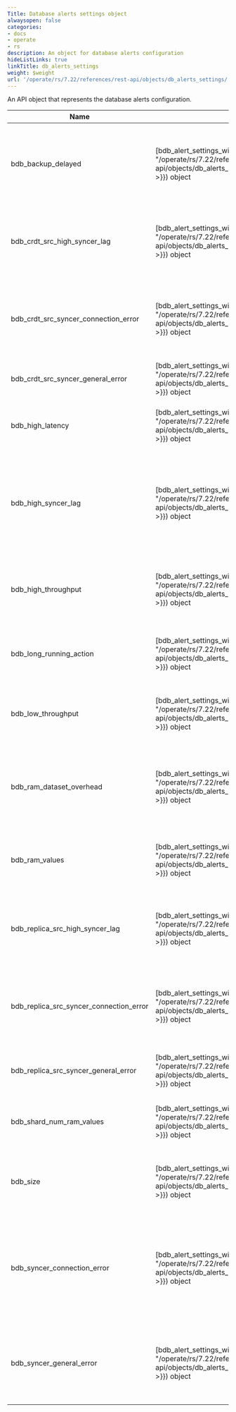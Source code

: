 ```yaml
---
Title: Database alerts settings object
alwaysopen: false
categories:
- docs
- operate
- rs
description: An object for database alerts configuration
hideListLinks: true
linkTitle: db_alerts_settings
weight: $weight
url: '/operate/rs/7.22/references/rest-api/objects/db_alerts_settings/'
---
```


An API object that represents the database alerts configuration.

| Name | Type/Value | Description |
|------|------------|-------------|
| bdb_backup_delayed | [bdb_alert_settings_with_threshold]({{< relref "/operate/rs/7.22/references/rest-api/objects/db_alerts_settings/bdb_alert_settings_with_threshold" >}}) object | Periodic backup has been delayed for longer than specified threshold value (minutes) |
| bdb_crdt_src_high_syncer_lag | [bdb_alert_settings_with_threshold]({{< relref "/operate/rs/7.22/references/rest-api/objects/db_alerts_settings/bdb_alert_settings_with_threshold" >}}) object | CRDB source sync lag is higher than specified threshold value (seconds) |
| bdb_crdt_src_syncer_connection_error | [bdb_alert_settings_with_threshold]({{< relref "/operate/rs/7.22/references/rest-api/objects/db_alerts_settings/bdb_alert_settings_with_threshold" >}}) object | CRDB source sync had a connection error while trying to connect to replica source |
| bdb_crdt_src_syncer_general_error | [bdb_alert_settings_with_threshold]({{< relref "/operate/rs/7.22/references/rest-api/objects/db_alerts_settings/bdb_alert_settings_with_threshold" >}}) object | CRDB sync encountered in general error |
| bdb_high_latency | [bdb_alert_settings_with_threshold]({{< relref "/operate/rs/7.22/references/rest-api/objects/db_alerts_settings/bdb_alert_settings_with_threshold" >}}) object | Latency is higher than specified threshold value (microsec) |
| bdb_high_syncer_lag | [bdb_alert_settings_with_threshold]({{< relref "/operate/rs/7.22/references/rest-api/objects/db_alerts_settings/bdb_alert_settings_with_threshold" >}}) object | Replica of sync lag is higher than specified threshold value (seconds) (deprecated as of Redis Enterprise v5.0.1) |
| bdb_high_throughput | [bdb_alert_settings_with_threshold]({{< relref "/operate/rs/7.22/references/rest-api/objects/db_alerts_settings/bdb_alert_settings_with_threshold" >}}) object | Throughput is higher than specified threshold value (requests / sec) |
| bdb_long_running_action | [bdb_alert_settings_with_threshold]({{< relref "/operate/rs/7.22/references/rest-api/objects/db_alerts_settings/bdb_alert_settings_with_threshold" >}}) object | An alert for state machines that are running for too long |
| bdb_low_throughput | [bdb_alert_settings_with_threshold]({{< relref "/operate/rs/7.22/references/rest-api/objects/db_alerts_settings/bdb_alert_settings_with_threshold" >}}) object | Throughput is lower than specified threshold value (requests / sec) |
| bdb_ram_dataset_overhead | [bdb_alert_settings_with_threshold]({{< relref "/operate/rs/7.22/references/rest-api/objects/db_alerts_settings/bdb_alert_settings_with_threshold" >}}) object | Dataset RAM overhead of a shard has reached the threshold value (% of its RAM limit) |
| bdb_ram_values | [bdb_alert_settings_with_threshold]({{< relref "/operate/rs/7.22/references/rest-api/objects/db_alerts_settings/bdb_alert_settings_with_threshold" >}}) object | Percent of values kept in a shard's RAM is lower than (% of its key count) |
| bdb_replica_src_high_syncer_lag | [bdb_alert_settings_with_threshold]({{< relref "/operate/rs/7.22/references/rest-api/objects/db_alerts_settings/bdb_alert_settings_with_threshold" >}}) object | Replica of source sync lag is higher than specified threshold value (seconds) |
| bdb_replica_src_syncer_connection_error | [bdb_alert_settings_with_threshold]({{< relref "/operate/rs/7.22/references/rest-api/objects/db_alerts_settings/bdb_alert_settings_with_threshold" >}}) object | Replica of source sync has connection error while trying to connect replica source |
| bdb_replica_src_syncer_general_error | [bdb_alert_settings_with_threshold]({{< relref "/operate/rs/7.22/references/rest-api/objects/db_alerts_settings/bdb_alert_settings_with_threshold" >}}) object | Replica of sync encountered in general error |
| bdb_shard_num_ram_values | [bdb_alert_settings_with_threshold]({{< relref "/operate/rs/7.22/references/rest-api/objects/db_alerts_settings/bdb_alert_settings_with_threshold" >}}) object | Number of values kept in a shard's RAM is lower than (values) |
| bdb_size | [bdb_alert_settings_with_threshold]({{< relref "/operate/rs/7.22/references/rest-api/objects/db_alerts_settings/bdb_alert_settings_with_threshold" >}}) object | Dataset size has reached the threshold value \(% of the memory limit) |
| bdb_syncer_connection_error | [bdb_alert_settings_with_threshold]({{< relref "/operate/rs/7.22/references/rest-api/objects/db_alerts_settings/bdb_alert_settings_with_threshold" >}}) object | Replica of sync has connection error while trying to connect replica source (deprecated as of Redis Enterprise v5.0.1) |
| bdb_syncer_general_error | [bdb_alert_settings_with_threshold]({{< relref "/operate/rs/7.22/references/rest-api/objects/db_alerts_settings/bdb_alert_settings_with_threshold" >}}) object | Replica of sync encountered in general error (deprecated as of Redis Enterprise v5.0.1) |

